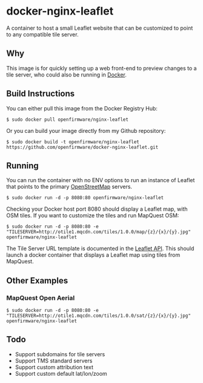 # docker-nginx-leaflet

A container to host a small Leaflet website that can be customized to point to any compatible tile server.

## Why

This image is for quickly setting up a web front-end to preview changes to a tile server, who could also be running in [Docker](https://www.docker.com/).

## Build Instructions

You can either pull this image from the Docker Registry Hub:

    $ sudo docker pull openfirmware/nginx-leaflet

Or you can build your image directly from my Github repository:

    $ sudo docker build -t openfirmware/nginx-leaflet https://github.com/openfirmware/docker-nginx-leaflet.git

## Running

You can run the container with no ENV options to run an instance of Leaflet that points to the primary [OpenStreetMap](https://www.openstreetmap.org/) servers.

    $ sudo docker run -d -p 8080:80 openfirmware/nginx-leaflet

Checking your Docker host port 8080 should display a Leaflet map, with OSM tiles. If you want to customize the tiles and run MapQuest OSM:

    $ sudo docker run -d -p 8080:80 -e "TILESERVER=http://otile1.mqcdn.com/tiles/1.0.0/map/{z}/{x}/{y}.jpg" openfirmware/nginx-leaflet

The Tile Server URL template is documented in the [Leaflet API](http://leafletjs.com/reference.html#url-template). This should launch a docker container that displays a Leaflet map using tiles from MapQuest.

## Other Examples

### MapQuest Open Aerial

    $ sudo docker run -d -p 8080:80 -e "TILESERVER=http://otile1.mqcdn.com/tiles/1.0.0/sat/{z}/{x}/{y}.jpg" openfirmware/nginx-leaflet

## Todo

* Support subdomains for tile servers
* Support TMS standard servers
* Support custom attribution text
* Support custom default lat/lon/zoom
